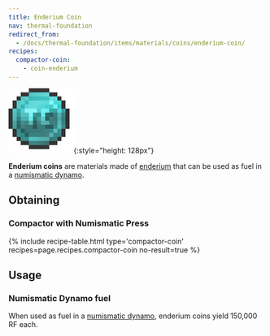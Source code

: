 ```yaml
---
title: Enderium Coin
nav: thermal-foundation
redirect_from:
  - /docs/thermal-foundation/items/materials/coins/enderium-coin/
recipes:
  compactor-coin:
    - coin-enderium
---
```


![Enderium coin](/assets/images/thermal-foundation/coin-enderium.png){:style="height: 128px"}


**Enderium coins** are materials made of [enderium](/docs/enderium-ingot/) that
can be used as fuel in a [numismatic dynamo](/docs/numismatic-dynamo/).


Obtaining
---------

### Compactor with Numismatic Press
{% include recipe-table.html type='compactor-coin' recipes=page.recipes.compactor-coin no-result=true %}


Usage
-----

### Numismatic Dynamo fuel
When used as fuel in a [numismatic dynamo](/docs/numismatic-dynamo/), enderium
coins yield 150,000 RF each.
